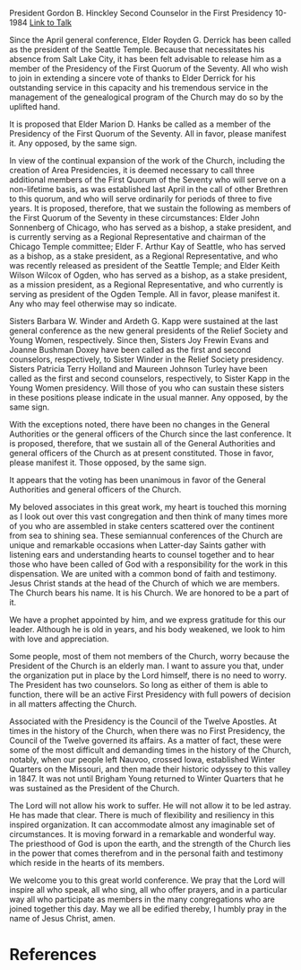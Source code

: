 President Gordon B. Hinckley
Second Counselor in the First Presidency
10-1984
[Link to Talk](https://www.churchofjesuschrist.org/study/general-conference/1984/10/the-sustaining-of-church-officers?lang=eng)

Since the April general conference, Elder Royden G. Derrick has been called as the president of the Seattle Temple. Because that necessitates his absence from Salt Lake City, it has been felt advisable to release him as a member of the Presidency of the First Quorum of the Seventy. All who wish to join in extending a sincere vote of thanks to Elder Derrick for his outstanding service in this capacity and his tremendous service in the management of the genealogical program of the Church may do so by the uplifted hand.

It is proposed that Elder Marion D. Hanks be called as a member of the Presidency of the First Quorum of the Seventy. All in favor, please manifest it. Any opposed, by the same sign.

In view of the continual expansion of the work of the Church, including the creation of Area Presidencies, it is deemed necessary to call three additional members of the First Quorum of the Seventy who will serve on a non-lifetime basis, as was established last April in the call of other Brethren to this quorum, and who will serve ordinarily for periods of three to five years. It is proposed, therefore, that we sustain the following as members of the First Quorum of the Seventy in these circumstances: Elder John Sonnenberg of Chicago, who has served as a bishop, a stake president, and is currently serving as a Regional Representative and chairman of the Chicago Temple committee; Elder F. Arthur Kay of Seattle, who has served as a bishop, as a stake president, as a Regional Representative, and who was recently released as president of the Seattle Temple; and Elder Keith Wilson Wilcox of Ogden, who has served as a bishop, as a stake president, as a mission president, as a Regional Representative, and who currently is serving as president of the Ogden Temple. All in favor, please manifest it. Any who may feel otherwise may so indicate.

Sisters Barbara W. Winder and Ardeth G. Kapp were sustained at the last general conference as the new general presidents of the Relief Society and Young Women, respectively. Since then, Sisters Joy Frewin Evans and Joanne Bushman Doxey have been called as the first and second counselors, respectively, to Sister Winder in the Relief Society presidency. Sisters Patricia Terry Holland and Maureen Johnson Turley have been called as the first and second counselors, respectively, to Sister Kapp in the Young Women presidency. Will those of you who can sustain these sisters in these positions please indicate in the usual manner. Any opposed, by the same sign.

With the exceptions noted, there have been no changes in the General Authorities or the general officers of the Church since the last conference. It is proposed, therefore, that we sustain all of the General Authorities and general officers of the Church as at present constituted. Those in favor, please manifest it. Those opposed, by the same sign.

It appears that the voting has been unanimous in favor of the General Authorities and general officers of the Church.

My beloved associates in this great work, my heart is touched this morning as I look out over this vast congregation and then think of many times more of you who are assembled in stake centers scattered over the continent from sea to shining sea. These semiannual conferences of the Church are unique and remarkable occasions when Latter-day Saints gather with listening ears and understanding hearts to counsel together and to hear those who have been called of God with a responsibility for the work in this dispensation. We are united with a common bond of faith and testimony. Jesus Christ stands at the head of the Church of which we are members. The Church bears his name. It is his Church. We are honored to be a part of it.

We have a prophet appointed by him, and we express gratitude for this our leader. Although he is old in years, and his body weakened, we look to him with love and appreciation.

Some people, most of them not members of the Church, worry because the President of the Church is an elderly man. I want to assure you that, under the organization put in place by the Lord himself, there is no need to worry. The President has two counselors. So long as either of them is able to function, there will be an active First Presidency with full powers of decision in all matters affecting the Church.

Associated with the Presidency is the Council of the Twelve Apostles. At times in the history of the Church, when there was no First Presidency, the Council of the Twelve governed its affairs. As a matter of fact, these were some of the most difficult and demanding times in the history of the Church, notably, when our people left Nauvoo, crossed Iowa, established Winter Quarters on the Missouri, and then made their historic odyssey to this valley in 1847. It was not until Brigham Young returned to Winter Quarters that he was sustained as the President of the Church.

The Lord will not allow his work to suffer. He will not allow it to be led astray. He has made that clear. There is much of flexibility and resiliency in this inspired organization. It can accommodate almost any imaginable set of circumstances. It is moving forward in a remarkable and wonderful way. The priesthood of God is upon the earth, and the strength of the Church lies in the power that comes therefrom and in the personal faith and testimony which reside in the hearts of its members.

We welcome you to this great world conference. We pray that the Lord will inspire all who speak, all who sing, all who offer prayers, and in a particular way all who participate as members in the many congregations who are joined together this day. May we all be edified thereby, I humbly pray in the name of Jesus Christ, amen.

# References
